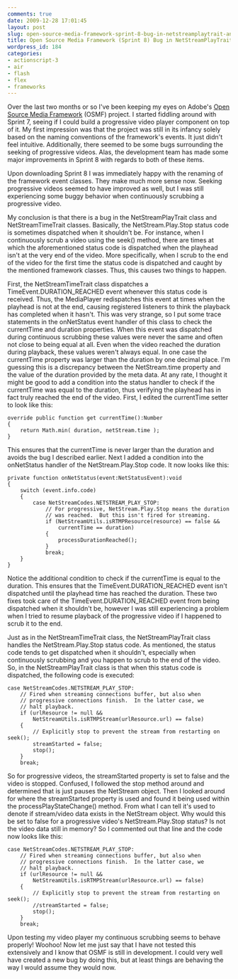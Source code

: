 ```yaml
---
comments: true
date: 2009-12-28 17:01:45
layout: post
slug: open-source-media-framework-sprint-8-bug-in-netstreamplaytrait-and-netstreamtimetrait
title: Open Source Media Framework (Sprint 8) Bug in NetStreamPlayTrait and NetStreamTimeTrait?
wordpress_id: 184
categories:
- actionscript-3
- air
- flash
- flex
- frameworks
---
```


Over the last two months or so I've been keeping my eyes on Adobe's [Open Source Media Framework](http://www.opensourcemediaframework.com/) (OSMF) project. I started fiddling around with Sprint 7, seeing if I could build a progressive video player component on top of it. My first impression was that the project was still in its infancy solely based on the naming conventions of the framework's events. It just didn't feel intuitive. Additionally, there seemed to be some bugs surrounding the seeking of progressive videos. Alas, the development team has made some major improvements in Sprint 8 with regards to both of these items.

Upon downloading Sprint 8 I was immediately happy with the renaming of the framework event classes. They make much more sense now. Seeking progressive videos seemed to have improved as well, but I was still experiencing some buggy behavior when continuously scrubbing a progressive video.



My conclusion is that there is a bug in the NetStreamPlayTrait class and NetStreamTimeTrait classes. Basically, the NetStream.Play.Stop status code is sometimes dispatched when it shouldn't be. For instance, when I continuously scrub a video using the seek() method, there are times at which the aforementioned status code is dispatched when the playhead isn't at the very end of the video. More specifically, when I scrub to the end of the video for the first time the status code is dispatched and caught by the mentioned framework classes. Thus, this causes two things to happen.

First, the NetStreamTimeTrait class dispatches a TimeEvent.DURATION_REACHED event whenever this status code is received. Thus, the MediaPlayer redispatches this event at times when the playhead is not at the end, causing registered listeners to think the playback has completed when it hasn't. This was very strange, so I put some trace statements in the onNetStatus event handler of this class to check the currentTime and duration properties. When this event was dispatched during continuous scrubbing these values were never the same and often not close to being equal at all. Even when the video reached the duration during playback, these values weren't always equal. In one case the currentTime property was larger than the duration by one decimal place. I'm guessing this is a discrepancy between the NetStream.time property and the value of the duration provided by the meta data. At any rate, I thought it might be good to add a condition into the status handler to check if the currentTime was equal to the duration, thus verifying the playhead has in fact truly reached the end of the video. First, I edited the currentTime setter to look like this:

    
    override public function get currentTime():Number
    {
        return Math.min( duration, netStream.time );
    }


This ensures that the currentTime is never larger than the duration and avoids the bug I described earlier. Next I added a condition into the onNetStatus handler of the NetStream.Play.Stop code. It now looks like this:

    
    private function onNetStatus(event:NetStatusEvent):void
    {
        switch (event.info.code)
        {
            case NetStreamCodes.NETSTREAM_PLAY_STOP:
                // For progressive,	NetStream.Play.Stop means the duration
                // was reached.  But this isn't fired for streaming.
                if (NetStreamUtils.isRTMPResource(resource) == false &&
                    currentTime == duration)
                {
                    processDurationReached();
                }
                break;
        }
    }


Notice the additional condition to check if the currentTime is equal to the duration. This ensures that the TimeEvent.DURATION_REACHED event isn't dispatched until the playhead time has reached the duration. These two fixes took care of the TimeEvent.DURATION_REACHED event from being dispatched when it shouldn't be, however I was still experiencing a problem when I tried to resume playback of the progressive video if I happened to scrub it to the end.

Just as in the NetStreamTimeTrait class, the NetStreamPlayTrait class handles the NetStream.Play.Stop status code. As mentioned, the status code tends to get dispatched when it shouldn't, especially when continuously scrubbing and you happen to scrub to the end of the video. So, in the NetStreamPlayTrait class is that when this status code is dispatched, the following code is executed:

    
    case NetStreamCodes.NETSTREAM_PLAY_STOP:
        // Fired when streaming connections buffer, but also when
        // progressive connections finish.  In the latter case, we
        // halt playback.
        if (urlResource != null && 
            NetStreamUtils.isRTMPStream(urlResource.url) == false)
        {
            // Explicitly stop to prevent the stream from restarting on seek();
            streamStarted = false;
            stop();
        }
        break;


So for progressive videos, the streamStarted property is set to false and the video is stopped. Confused, I followed the stop method around and determined that is just pauses the NetStream object. Then I looked around for where the streamStarted property is used and found it being used within the processPlayStateChange() method. From what I can tell it's used to denote if stream/video data exists in the NetStream object. Why would this be set to false for a progressive video's NetStream.Play.Stop status? Is not the video data still in memory? So I commented out that line and the code now looks like this:

    
    case NetStreamCodes.NETSTREAM_PLAY_STOP:
        // Fired when streaming connections buffer, but also when
        // progressive connections finish.  In the latter case, we
        // halt playback.
        if (urlResource != null && 
            NetStreamUtils.isRTMPStream(urlResource.url) == false)
        {
            // Explicitly stop to prevent the stream from restarting on seek();
            //streamStarted = false;
            stop();
        }
        break;


Upon testing my video player my continuous scrubbing seems to behave properly! Woohoo! Now let me just say that I have not tested this extensively and I know that OSMF is still in development. I could very well have created a new bug by doing this, but at least things are behaving the way I would assume they would now.
